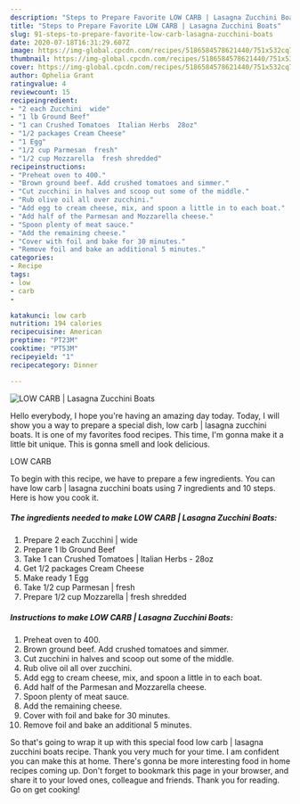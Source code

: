 ```yaml
---
description: "Steps to Prepare Favorite LOW CARB | Lasagna Zucchini Boats"
title: "Steps to Prepare Favorite LOW CARB | Lasagna Zucchini Boats"
slug: 91-steps-to-prepare-favorite-low-carb-lasagna-zucchini-boats
date: 2020-07-18T16:31:29.607Z
image: https://img-global.cpcdn.com/recipes/5186584578621440/751x532cq70/low-carb-lasagna-zucchini-boats-recipe-main-photo.jpg
thumbnail: https://img-global.cpcdn.com/recipes/5186584578621440/751x532cq70/low-carb-lasagna-zucchini-boats-recipe-main-photo.jpg
cover: https://img-global.cpcdn.com/recipes/5186584578621440/751x532cq70/low-carb-lasagna-zucchini-boats-recipe-main-photo.jpg
author: Ophelia Grant
ratingvalue: 4
reviewcount: 15
recipeingredient:
- "2 each Zucchini  wide"
- "1 lb Ground Beef"
- "1 can Crushed Tomatoes  Italian Herbs  28oz"
- "1/2 packages Cream Cheese"
- "1 Egg"
- "1/2 cup Parmesan  fresh"
- "1/2 cup Mozzarella  fresh shredded"
recipeinstructions:
- "Preheat oven to 400."
- "Brown ground beef. Add crushed tomatoes and simmer."
- "Cut zucchini in halves and scoop out some of the middle."
- "Rub olive oil all over zucchini."
- "Add egg to cream cheese, mix, and spoon a little in to each boat."
- "Add half of the Parmesan and Mozzarella cheese."
- "Spoon plenty of meat sauce."
- "Add the remaining cheese."
- "Cover with foil and bake for 30 minutes."
- "Remove foil and bake an additional 5 minutes."
categories:
- Recipe
tags:
- low
- carb
- 

katakunci: low carb  
nutrition: 194 calories
recipecuisine: American
preptime: "PT23M"
cooktime: "PT53M"
recipeyield: "1"
recipecategory: Dinner

---
```



![LOW CARB | Lasagna Zucchini Boats](https://img-global.cpcdn.com/recipes/5186584578621440/751x532cq70/low-carb-lasagna-zucchini-boats-recipe-main-photo.jpg)

Hello everybody, I hope you're having an amazing day today. Today, I will show you a way to prepare a special dish, low carb | lasagna zucchini boats. It is one of my favorites food recipes. This time, I'm gonna make it a little bit unique. This is gonna smell and look delicious.



LOW CARB 

To begin with this recipe, we have to prepare a few ingredients. You can have low carb | lasagna zucchini boats using 7 ingredients and 10 steps. Here is how you cook it.

##### The ingredients needed to make LOW CARB | Lasagna Zucchini Boats:

1. Prepare 2 each Zucchini | wide
1. Prepare 1 lb Ground Beef
1. Take 1 can Crushed Tomatoes | Italian Herbs - 28oz
1. Get 1/2 packages Cream Cheese
1. Make ready 1 Egg
1. Take 1/2 cup Parmesan | fresh
1. Prepare 1/2 cup Mozzarella | fresh shredded




##### Instructions to make LOW CARB | Lasagna Zucchini Boats:

1. Preheat oven to 400.
1. Brown ground beef. Add crushed tomatoes and simmer.
1. Cut zucchini in halves and scoop out some of the middle.
1. Rub olive oil all over zucchini.
1. Add egg to cream cheese, mix, and spoon a little in to each boat.
1. Add half of the Parmesan and Mozzarella cheese.
1. Spoon plenty of meat sauce.
1. Add the remaining cheese.
1. Cover with foil and bake for 30 minutes.
1. Remove foil and bake an additional 5 minutes.




So that's going to wrap it up with this special food low carb | lasagna zucchini boats recipe. Thank you very much for your time. I am confident you can make this at home. There's gonna be more interesting food in home recipes coming up. Don't forget to bookmark this page in your browser, and share it to your loved ones, colleague and friends. Thank you for reading. Go on get cooking!
